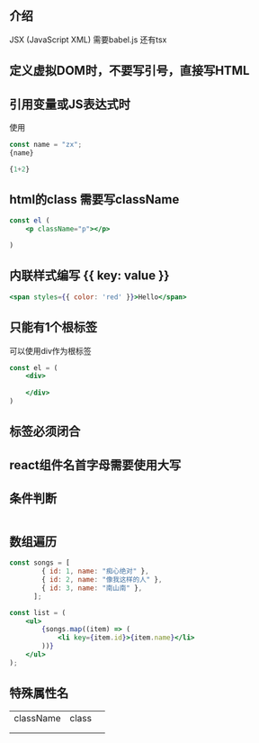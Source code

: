 ## 介绍

JSX (JavaScript XML) 需要babel.js 还有tsx



## 定义虚拟DOM时，不要写引号，直接写HTML



## 引用变量或JS表达式时

使用

```jsx
const name = "zx";
{name}

{1+2}
```



## html的class 需要写className

```jsx
const el (
    <p className="p"></p>

)
```



## 内联样式编写 {{ key: value }}

```jsx
<span styles={{ color: 'red' }}>Hello</span>
```



## 只能有1个根标签

可以使用div作为根标签

```jsx
const el = (
	<div>
        
    </div>
)
```



## 标签必须闭合



## react组件名首字母需要使用大写



## 条件判断

```jsx
```





## 数组遍历

```jsx
const songs = [
        { id: 1, name: "痴心绝对" },
        { id: 2, name: "像我这样的人" },
        { id: 3, name: "南山南" },
      ];

const list = (
    <ul>
        {songs.map((item) => (
            <li key={item.id}>{item.name}</li>
        ))}
    </ul>
);
```



## 特殊属性名

|           |       |      |
| --------- | ----- | ---- |
| className | class |      |
|           |       |      |
|           |       |      |


